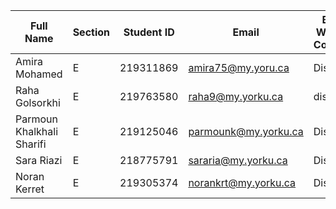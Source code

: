 | Full Name                | Section | Student ID | Email                | Best Way to Contact | Discord Username      |
|------------------------- |---------|------------|----------------------|---------------------|-----------------------|
| Amira Mohamed            |   E     | 219311869  | amira75@my.yoru.ca   |    Discord          |    mrmr#0132          |
| Raha Golsorkhi           |   E     | 219763580  | raha9@my.yorku.ca    |    discord          |    raha#9315          |
| Parmoun Khalkhali Sharifi|   E     | 219125046  | parmounk@my.yorku.ca |    Discord          |    Parmoun#8066       |
| Sara Riazi               |   E     | 218775791  | sararia@my.yorku.ca  |    Discord          |    sahrah#0584        |
| Noran Kerret             |   E     | 219305374  | norankrt@my.yorku.ca |    Discord          |    plaintortilla#7254 |
